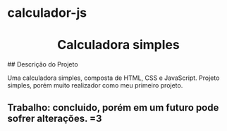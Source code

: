 # calculador-js
<h1 align="center">Calculadora simples</h1> 
## Descrição do Projeto
<p>Uma calculadora simples, composta de HTML, CSS e JavaScript. Projeto simples, porém muito realizador como meu primeiro projeto.</p>
<h2> Trabalho: concluido, porém em um futuro pode sofrer alterações. =3</h2>
